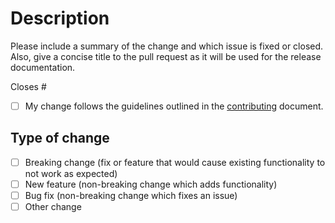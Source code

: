 # Description

Please include a summary of the change and which issue is fixed or closed. Also, give a concise title to the pull request as it will be used for the release documentation.

Closes #<!--replace-this-with-issue-number-->

- [ ] My change follows the guidelines outlined in the [contributing](https://github.com/mishael-o/Dapper.SimpleSqlBuilder/blob/main/docs/CONTRIBUTING.md) document.

## Type of change

- [ ] Breaking change (fix or feature that would cause existing functionality to not work as expected)
- [ ] New feature (non-breaking change which adds functionality)
- [ ] Bug fix (non-breaking change which fixes an issue)
- [ ] Other change
